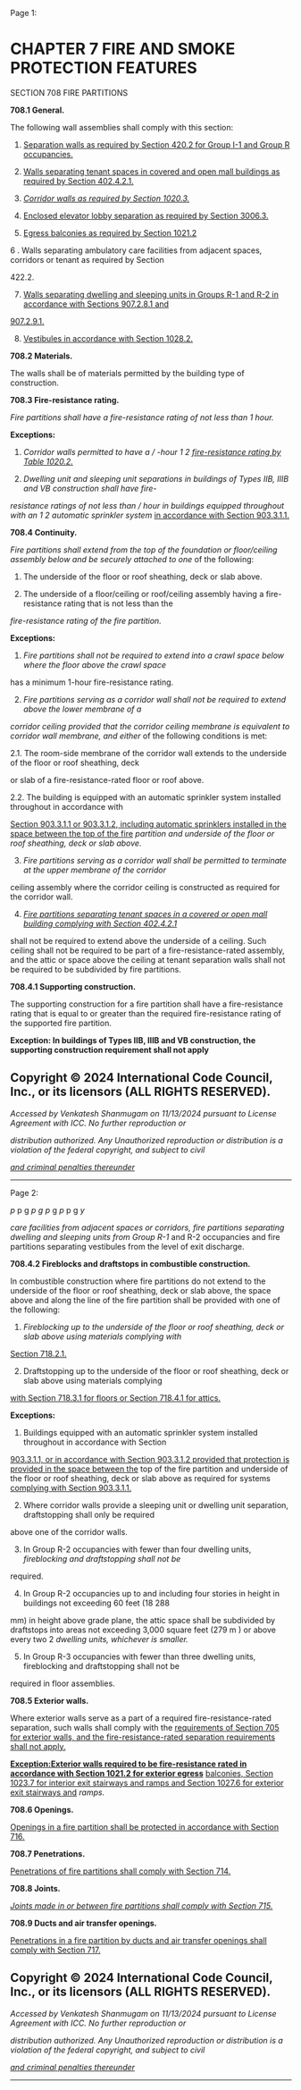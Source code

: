 Page 1:

# CHAPTER 7 FIRE AND SMOKE PROTECTION FEATURES

 SECTION 708
 FIRE PARTITIONS


**708.1 General.**

The following wall assemblies shall comply with this section:

1. [Separation walls as required by Section 420.2 for Group I-1 and Group R occupancies.](http://codes.iccsafe.org/#VACC2021P1_Ch04_Sec420.2)

2. [Walls separating tenant spaces in covered and open mall buildings as required by Section 402.4.2.1.](http://codes.iccsafe.org/#VACC2021P1_Ch04_Sec402.4.2.1)

3. _[Corridor walls as required by Section 1020.3.](http://codes.iccsafe.org/#VACC2021P1_Ch10_Sec1020.3)_

4. [Enclosed elevator lobby separation as required by Section 3006.3.](http://codes.iccsafe.org/#VACC2021P1_Ch30_Sec3006.3)

5. [Egress balconies as required by Section 1021.2](http://codes.iccsafe.org/#VACC2021P1_Ch10_Sec1021.2)

6 . Walls separating ambulatory care facilities from adjacent spaces, corridors or tenant as required by Section

422.2.

7. [Walls separating dwelling and sleeping units in Groups R-1 and R-2 in accordance with Sections 907.2.8.1 and](http://codes.iccsafe.org/#VACC2021P1_Ch09_Sec907.2.8.1)

[907.2.9.1.](http://codes.iccsafe.org/#VACC2021P1_Ch09_Sec907.2.9.1)

8. [Vestibules in accordance with Section 1028.2.](http://codes.iccsafe.org/#VACC2021P1_Ch10_Sec1028.2)

**708.2 Materials.**

The walls shall be of materials permitted by the building type of construction.

**708.3 Fire-resistance rating.**

_Fire partitions shall have a fire-resistance rating of not less than 1 hour._

**Exceptions:**


1. _Corridor walls permitted to have a / -hour 1 2_ _[fire-resistance rating by Table 1020.2.](http://codes.iccsafe.org/#VACC2021P1_Ch10_Sec1020.2_Tbl1020.2)_


2. _Dwelling unit and sleeping unit separations in buildings of Types IIB, IIIB and VB construction shall have_ _fire-_

_resistance ratings of not less than / hour in buildings equipped throughout with an 1 2_ _automatic sprinkler system_
[in accordance with Section 903.3.1.1.](http://codes.iccsafe.org/#VACC2021P1_Ch09_Sec903.3.1.1)


**708.4 Continuity.**

_Fire partitions shall extend from the top of the foundation or floor/ceiling assembly below and be securely attached to one_
of the following:

1. The underside of the floor or roof sheathing, deck or slab above.

2. The underside of a floor/ceiling or roof/ceiling assembly having a fire-resistance rating that is not less than the

_fire-resistance rating of the fire partition._

**Exceptions:**

1. _Fire partitions shall not be required to extend into a crawl space below where the floor above the crawl space_

has a minimum 1-hour fire-resistance rating.

2. _Fire partitions serving as a corridor wall shall not be required to extend above the lower membrane of a_

_corridor ceiling provided that the corridor ceiling membrane is equivalent to corridor wall membrane, and either_
of the following conditions is met:

2.1. The room-side membrane of the corridor wall extends to the underside of the floor or roof sheathing, deck

or slab of a fire-resistance-rated floor or roof above.

2.2. The building is equipped with an automatic sprinkler system installed throughout in accordance with

[Section 903.3.1.1 or 903.3.1.2, including automatic sprinklers installed in the space between the top of the fire](http://codes.iccsafe.org/#VACC2021P1_Ch09_Sec903.3.1.1)
_partition and underside of the floor or roof sheathing, deck or slab above._


3. _Fire partitions serving as a corridor wall shall be permitted to terminate at the upper membrane of the corridor_

ceiling assembly where the corridor ceiling is constructed as required for the corridor wall.

4. _[Fire partitions separating tenant spaces in a covered or open mall building complying with Section 402.4.2.1](http://codes.iccsafe.org/#VACC2021P1_Ch04_Sec402.4.2.1)_

shall not be required to extend above the underside of a ceiling. Such ceiling shall not be required to be part of a
fire-resistance-rated assembly, and the attic or space above the ceiling at tenant separation walls shall not be
required to be subdivided by fire partitions.

**708.4.1 Supporting construction.**

The supporting construction for a fire partition shall have a fire-resistance rating that is equal to or greater than the
required fire-resistance rating of the supported fire partition.

**Exception: In buildings of Types IIB, IIIB and VB construction, the supporting construction requirement shall not apply**


## Copyright © 2024 International Code Council, Inc., or its licensors (ALL RIGHTS RESERVED).

_Accessed by Venkatesh Shanmugam on 11/13/2024 pursuant to License Agreement with ICC. No further reproduction or_

_distribution authorized. Any Unauthorized reproduction or distribution is a violation of the federal copyright, and subject to civil_

_[and criminal penalties thereunder](http://codes.iccsafe.org/content/VACC2021P1/chapter-7-fire-and-smoke-protection-features#VACC2021P1_Ch07_Sec708)_


-----



Page 2:

_p_ p g _p_ _g_ _p_ g _p_ p g _y_

_care facilities from adjacent spaces or corridors, fire partitions separating dwelling and sleeping units from Group R-1_
and R-2 occupancies and fire partitions separating vestibules from the level of exit discharge.

**708.4.2 Fireblocks and draftstops in combustible construction.**

In combustible construction where fire partitions do not extend to the underside of the floor or roof sheathing, deck or
slab above, the space above and along the line of the fire partition shall be provided with one of the following:


1. _Fireblocking up to the underside of the floor or roof sheathing, deck or slab above using materials complying with_

[Section 718.2.1.](http://codes.iccsafe.org/#VACC2021P1_Ch07_Sec718.2.1)

2. Draftstopping up to the underside of the floor or roof sheathing, deck or slab above using materials complying

[with Section 718.3.1 for floors or Section 718.4.1 for attics.](http://codes.iccsafe.org/#VACC2021P1_Ch07_Sec718.3.1)

**Exceptions:**

1. Buildings equipped with an automatic sprinkler system installed throughout in accordance with Section


[903.3.1.1, or in accordance with Section 903.3.1.2 provided that protection is provided in the space between the](http://codes.iccsafe.org/#VACC2021P1_Ch09_Sec903.3.1.2)
top of the fire partition and underside of the floor or roof sheathing, deck or slab above as required for systems
[complying with Section 903.3.1.1.](http://codes.iccsafe.org/#VACC2021P1_Ch09_Sec903.3.1.1)

2. Where corridor walls provide a sleeping unit or dwelling unit separation, draftstopping shall only be required

above one of the corridor walls.

3. In Group R-2 occupancies with fewer than four dwelling units, _fireblocking and draftstopping shall not be_

required.

4. In Group R-2 occupancies up to and including four stories in height in buildings not exceeding 60 feet (18 288

mm) in height above grade plane, the attic space shall be subdivided by draftstops into areas not exceeding
3,000 square feet (279 m ) or above every two 2 _dwelling units, whichever is smaller._

5. In Group R-3 occupancies with fewer than three dwelling units, fireblocking and draftstopping shall not be

required in floor assemblies.

**708.5 Exterior walls.**

Where exterior walls serve as a part of a required fire-resistance-rated separation, such walls shall comply with the
[requirements of Section 705 for exterior walls, and the fire-resistance-rated separation requirements shall not apply.](http://codes.iccsafe.org/#VACC2021P1_Ch07_Sec705)

**[Exception:Exterior walls required to be fire-resistance rated in accordance with Section 1021.2 for exterior egress](http://codes.iccsafe.org/#VACC2021P1_Ch10_Sec1021.2)**
[balconies, Section 1023.7 for interior exit stairways and ramps and Section 1027.6 for exterior exit stairways and](http://codes.iccsafe.org/#VACC2021P1_Ch10_Sec1023.7)
_ramps._

**708.6 Openings.**

[Openings in a fire partition shall be protected in accordance with Section 716.](http://codes.iccsafe.org/#VACC2021P1_Ch07_Sec716)

**708.7 Penetrations.**

[Penetrations of fire partitions shall comply with Section 714.](http://codes.iccsafe.org/#VACC2021P1_Ch07_Sec714)

**708.8 Joints.**

_[Joints made in or between fire partitions shall comply with Section 715.](http://codes.iccsafe.org/#VACC2021P1_Ch07_Sec715)_

**708.9 Ducts and air transfer openings.**

[Penetrations in a fire partition by ducts and air transfer openings shall comply with Section 717.](http://codes.iccsafe.org/#VACC2021P1_Ch07_Sec717)


## Copyright © 2024 International Code Council, Inc., or its licensors (ALL RIGHTS RESERVED).

_Accessed by Venkatesh Shanmugam on 11/13/2024 pursuant to License Agreement with ICC. No further reproduction or_

_distribution authorized. Any Unauthorized reproduction or distribution is a violation of the federal copyright, and subject to civil_

_[and criminal penalties thereunder](http://codes.iccsafe.org/content/VACC2021P1/chapter-7-fire-and-smoke-protection-features#VACC2021P1_Ch07_Sec708)_


-----



